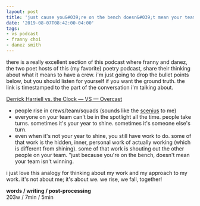 ```yaml
---
layout: post
title: 'just cause you&#039;re on the bench doesn&#039;t mean your team isn&#039;t winning'
date: '2019-08-07T08:42:00-04:00'
tags:
- vs podcast
- franny choi
- danez smith
--- 
```


 




there is a really excellent section of this podcast where franny and danez, the two poet hosts of this (my favorite) poetry podcast, share their thinking about what it means to have a crew. i'm just going to drop the bullet points below, but you should listen for yourself if you want the ground truth. the link is timestamped to the part of the conversation i'm talking about. 

[Derrick Harriell vs. the Clock — VS — Overcast](https://overcast.fm/+JVd89_Qk0/39:17)

* people rise in crews/team/squads (sounds like the [scenius](https://austinkleon.com/2017/05/12/scenius/) to me)
* everyone on your team can't be in the spotlight all the time. people take turns. sometimes it's your year to shine. sometimes it's someone else's turn. 
* even when it's not your year to shine, you still have work to do. some of that work is the hidden, inner, personal work of actually working (which is different from shining). some of that work is shouting out the other people on your team. "just because you're on the bench, doesn't mean your team isn't winning.

i just love this analogy for thinking about my work and my approach to my work. it's not about me; it's about we. we rise, we fall, together!

<!-- hyperlink bank -->


<!-- &#042; = asterisk -->
<!-- &#039; = single quote '-->

**words / writing / post-processing**  
203w / 7min / 5min